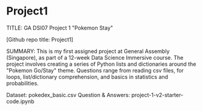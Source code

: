 # Project1
TITLE: GA DSI07 Project 1 "Pokemon Stay"

[Github repo title: Project1]

SUMMARY: This is my first assigned project at General Assembly (Singapore), as part of a 12-week Data Science Immersive course. The project involves creating a series of Python lists and dictionaries around the "Pokemon Go/Stay" theme. Questions range from reading csv files, for loops, list/dictionary comprehension, and basics in statistics and probabilities.

Dataset: pokedex_basic.csv
Question & Answers: project-1-v2-starter-code.ipynb  
